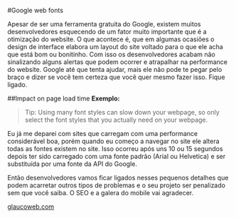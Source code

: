 #Google web fonts

Apesar de ser uma ferramenta gratuita do Google, existem muitos desenvolvedores esquecendo de um fator muito importante que é a otimização do website. O que acontece é, que em algumas ocasiões o design de interface elabora um layout do site voltado para o que ele acha que está bom ou bonitinho. Com isso os  desenvolvedores acabam não sinalizando alguns alertas que podem ocorrer e atrapalhar na performance do website.
Google até que tenta ajudar, mais ele não pode te pegar pelo braço e dizer se você tem certeza que você quer mesmo fazer isso. Fique ligado.

##Impact on page load time
**Exemplo:**

>Tip: Using many font styles can slow down your webpage, so only select the font styles that you actually need on your webpage.

Eu já me deparei com sites que carregam com uma performance considerável boa, porém quando eu começo a navegar no site ele altera todas as fontes existem no site. Isso ocorreu após uns 10 ou 15 segundos depois ter sido carregado com uma fonte padrão (Arial ou Helvetica) e ser substituída por uma fonte da API do Google.

Então desenvolvedores vamos ficar ligados nesses pequenos detalhes que podem acarretar outros tipos de problemas e o seu projeto ser penalizado sem que você saiba. O SEO e a galera do mobile vai agradecer.

[glaucoweb.com](http://glaucoweb.com)